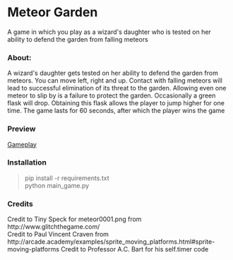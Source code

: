 # Meteor Garden
<body>A game in which you play as a wizard's daughter who is tested on her ability to defend the garden from
falling meteors</body>
<h3>About:</h3>
A wizard's daughter gets tested on her ability to defend the garden from meteors. 
You can move left, right and up. Contact with falling meteors will lead to 
 successful elimination of its threat to the garden. Allowing even one meteor to slip by
 is a failure to protect the garden. Occasionally a green flask 
will drop. Obtaining this flask allows the player to jump higher for one time. 
The game lasts for 60 seconds, after which the player wins the game
<h3>Preview</h3>
<a href="https://youtu.be/8dzWmHDyLc4">Gameplay </a>
<h3>Installation</h3>

> pip install -r requirements.txt<br>
> python main_game.py

<h3>Credits</h3>
Credit to Tiny Speck for meteor0001.png from http://www.glitchthegame.com/ <br>
Credit to Paul Vincent Craven from http://arcade.academy/examples/sprite_moving_platforms.html#sprite-moving-platforms
Credit to Professor A.C. Bart for his self.timer code



